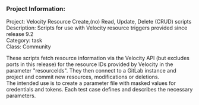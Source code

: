 ### Project Information:
Project: Velocity Resource Create,(no) Read, Update, Delete (CRUD) scripts  
Description: Scripts for use with Velocity resource triggers provided since release 9.2  
Category: task  
Class: Community  

These scripts fetch resource information via the Velocity API (but excludes ports in this release) for the resource IDs provided by Velocity in the parameter "resourceIds".  They then connect to a GitLab instance and project and commit new resources, modifications or deletions.  
The intended use is to create a parameter file with masked values for credentials and tokens.  Each test case defines and describes the necessary parameters.  

